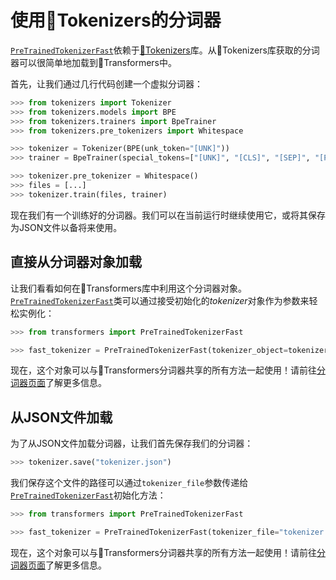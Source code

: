 <!--版权所有2020年HuggingFace团队保留。

根据Apache License，Version 2.0（“许可证”）许可，除非符合许可证条款，否则你不得使用此文件。你可以在下面获取许可证的副本：

http://www.apache.org/licenses/LICENSE-2.0

除非适用法律要求或书面同意软件按“原样”分发，不附带任何形式的担保或条件。详细了解许可证中的特定语言，请参阅许可证。

⚠️请注意，此文件采用Markdown格式，但包含用于我们的文档构建器（类似于MDX）的特定语法，在你的Markdown查看器中可能无法正确渲染。-->

# 使用🤗Tokenizers的分词器

[`PreTrainedTokenizerFast`](https://huggingface.co/docs/tokenizer/installation)依赖于[🤗Tokenizers](https://huggingface.co/docs/tokenizers)库。从🤗Tokenizers库获取的分词器可以很简单地加载到🤗Transformers中。

首先，让我们通过几行代码创建一个虚拟分词器：

```python
>>> from tokenizers import Tokenizer
>>> from tokenizers.models import BPE
>>> from tokenizers.trainers import BpeTrainer
>>> from tokenizers.pre_tokenizers import Whitespace

>>> tokenizer = Tokenizer(BPE(unk_token="[UNK]"))
>>> trainer = BpeTrainer(special_tokens=["[UNK]", "[CLS]", "[SEP]", "[PAD]", "[MASK]"])

>>> tokenizer.pre_tokenizer = Whitespace()
>>> files = [...]
>>> tokenizer.train(files, trainer)
```

现在我们有一个训练好的分词器。我们可以在当前运行时继续使用它，或将其保存为JSON文件以备将来使用。

## 直接从分词器对象加载

让我们看看如何在🤗Transformers库中利用这个分词器对象。[`PreTrainedTokenizerFast`](https://huggingface.co/docs/tokenizers/quicktour#loading-the-tokenizer)类可以通过接受初始化的*tokenizer*对象作为参数来轻松实例化：

```python
>>> from transformers import PreTrainedTokenizerFast

>>> fast_tokenizer = PreTrainedTokenizerFast(tokenizer_object=tokenizer)
```

现在，这个对象可以与🤗Transformers分词器共享的所有方法一起使用！请前往[分词器页面](main_classes/tokenizer)了解更多信息。

## 从JSON文件加载

为了从JSON文件加载分词器，让我们首先保存我们的分词器：

```python
>>> tokenizer.save("tokenizer.json")
```

我们保存这个文件的路径可以通过`tokenizer_file`参数传递给[`PreTrainedTokenizerFast`](https://huggingface.co/docs/tokenizers/quicktour#loading-the-tokenizer)初始化方法：

```python
>>> from transformers import PreTrainedTokenizerFast

>>> fast_tokenizer = PreTrainedTokenizerFast(tokenizer_file="tokenizer.json")
```

现在，这个对象可以与🤗Transformers分词器共享的所有方法一起使用！请前往[分词器页面](main_classes/tokenizer)了解更多信息。